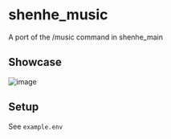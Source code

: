 # shenhe_music
A port of the /music command in shenhe_main

## Showcase
![image](https://user-images.githubusercontent.com/61446626/206750301-42a90c18-f7fb-46b9-b3ec-fc5f26b09761.png)

## Setup
See `example.env`
